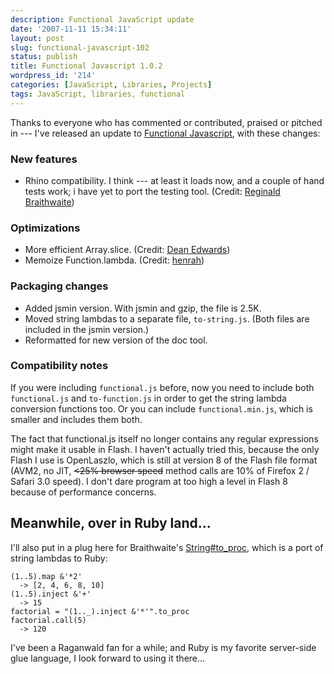 ```yaml
---
description: Functional JavaScript update
date: '2007-11-11 15:34:11'
layout: post
slug: functional-javascript-102
status: publish
title: Functional Javascript 1.0.2
wordpress_id: '214'
categories: [JavaScript, Libraries, Projects]
tags: JavaScript, libraries, functional
---
```


Thanks to everyone who has commented or contributed, praised or pitched in --- I've released an update to [Functional Javascript](http://osteele.com/sources/javascript/functional), with these changes:

<!-- more -->

### New features

- Rhino compatibility.  I think --- at least it loads now, and a couple of hand tests work; i have yet to port the testing tool.  (Credit: [Reginald Braithwaite](http://weblog.raganwald.com/))

### Optimizations

- More efficient Array.slice.  (Credit: [Dean Edwards](http://dean.edwards.name/))
- Memoize Function.lambda.  (Credit: [henrah](http://code.google.com/u/henrah/))

### Packaging changes

- Added jsmin version.  With jsmin and gzip, the file is 2.5K.
- Moved string lambdas to a separate file, `to-string.js`.  (Both files are included in the jsmin version.)
- Reformatted for new version of the doc tool.

### Compatibility notes

If you were including `functional.js` before, now you need to include both `functional.js` and `to-function.js` in order to get the string lambda conversion functions too.  Or you can include `functional.min.js`, which is smaller and includes them both.

The fact that functional.js itself no longer contains any regular expressions might make it usable in Flash.  I haven't actually tried this, because the only Flash I use is OpenLaszlo, which is still at version 8 of the Flash file format (AVM2, no JIT, <del>&lt;25% browser speed</del> method calls are 10% of Firefox 2 / Safari 3.0 speed).  I don't dare program at too high a level in Flash 8 because of performance concerns.

## Meanwhile, over in Ruby land...

I'll also put in a plug here for Braithwaite's [String#to_proc](http://weblog.raganwald.com/2007/10/stringtoproc.html), which is a port of string lambdas to Ruby:



    (1..5).map &'*2'
      -> [2, 4, 6, 8, 10]
    (1..5).inject &'+'
      -> 15
    factorial = "(1.._).inject &'*'".to_proc
    factorial.call(5)
      -> 120


I've been a Raganwald fan for a while; and Ruby is my favorite server-side glue language, I look forward to using it there...

